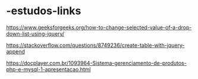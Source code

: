# -estudos-links
https://www.geeksforgeeks.org/how-to-change-selected-value-of-a-drop-down-list-using-jquery/


https://stackoverflow.com/questions/8749236/create-table-with-jquery-append


https://docplayer.com.br/1093964-Sistema-gerenciamento-de-produtos-php-e-mysql-1-apresentacao.html
